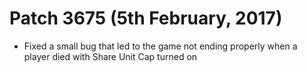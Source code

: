 Patch 3675 (5th February, 2017)
============================
- Fixed a small bug that led to the game not ending properly when a player died with Share Unit Cap turned on

